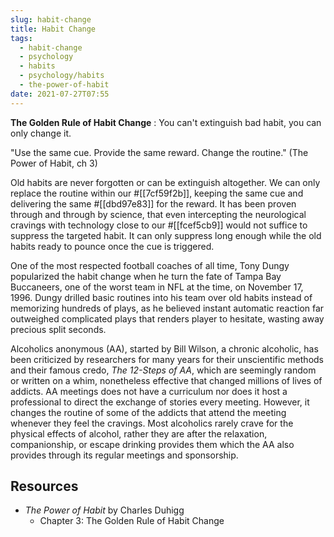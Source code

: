```yaml
---
slug: habit-change
title: Habit Change
tags:
  - habit-change
  - psychology
  - habits
  - psychology/habits
  - the-power-of-habit
date: 2021-07-27T07:55
---
```



**The Golden Rule of Habit Change**
:   You can't extinguish bad habit, you can only change it.

"Use the same cue. Provide the same reward. Change the routine." (The Power of
Habit, ch 3)

Old habits are never forgotten or can be extinguish altogether. We can only
replace the routine within our #[[7cf59f2b]], keeping the same cue and
delivering the same #[[dbd97e83]] for the reward. It has been proven through and
through by science, that even intercepting the neurological cravings with
technology close to our #[[fcef5cb9]] would not suffice to suppress the targeted
habit. It can only suppress long enough while the old habits ready to pounce
once the cue is triggered.

One of the most respected football coaches of all time, Tony Dungy popularized
the habit change when he turn the fate of Tampa Bay Buccaneers, one of the worst
team in NFL at the time, on November 17, 1996. Dungy drilled basic routines into
his team over old habits instead of memorizing hundreds of plays, as he believed
instant automatic reaction far outweighed complicated plays that renders player
to hesitate, wasting away precious split seconds.

Alcoholics anonymous (AA), started by Bill Wilson, a chronic alcoholic, has been
criticized by researchers for many years for their unscientific methods and
their famous credo, _The 12-Steps of AA_, which are seemingly random or written
on a whim, nonetheless effective that changed millions of lives of addicts. AA
meetings does not have a curriculum nor does it host a professional to direct
the exchange of stories every meeting. However, it changes the routine of some
of the addicts that attend the meeting whenever they feel the cravings. Most
alcoholics rarely crave for the physical effects of alcohol, rather they are
after the relaxation, companionship, or escape drinking provides them which the
AA also provides through its regular meetings and sponsorship.

## Resources

- _The Power of Habit_ by Charles Duhigg
  - Chapter 3: The Golden Rule of Habit Change
